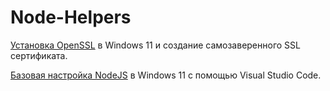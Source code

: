 # Node-Helpers  

[Установка OpenSSL](https://github.com/ABWEBIT/Node-Helpers/blob/main/OpenSSL/OpenSSL.md) в Windows 11 и создание самозаверенного SSL сертификата.
 
[Базовая настройка NodeJS](https://github.com/ABWEBIT/node-helpers/blob/main/node-project/start.md) в Windows 11 с помощью Visual Studio Code. 
